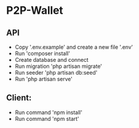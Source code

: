 # P2P-Wallet

## API
<ul>
     <li>Copy '.env.example' and create a new file '.env'</li>
     <li>Run 'composer install'</li>
     <li>Create database and connect</li>
     <li>Run migration 'php artisan migrate'</li>
     <li>Run seeder 'php artisan db:seed'</li>
     <li>Run 'php artisan serve'</li>
</ul>

## Client:
<ul>
     <li>Run command 'npm install'</li>
     <li>Run command 'npm start'</li>
</ul>
